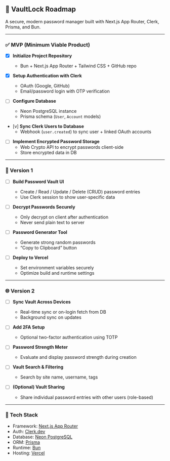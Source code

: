 ## 📌 VaultLock Roadmap

A secure, modern password manager built with Next.js App Router, Clerk, Prisma, and Bun.

---

### ✅ MVP (Minimum Viable Product)

- [x] **Initialize Project Repository**
  - Bun + Next.js App Router + Tailwind CSS + GitHub repo

- [x] **Setup Authentication with Clerk**
  - OAuth (Google, GitHub)
  - Email/password login with OTP verification

- [ ] **Configure Database**
  - Neon PostgreSQL instance
  - Prisma schema (`User`, `Account` models)

- [v] **Sync Clerk Users to Database**
  - Webhook (`user.created`) to sync user + linked OAuth accounts

- [ ] **Implement Encrypted Password Storage**
  - Web Crypto API to encrypt passwords client-side
  - Store encrypted data in DB

---

### 🚀 Version 1

- [ ] **Build Password Vault UI**
  - Create / Read / Update / Delete (CRUD) password entries
  - Use Clerk session to show user-specific data

- [ ] **Decrypt Passwords Securely**
  - Only decrypt on client after authentication
  - Never send plain text to server

- [ ] **Password Generator Tool**
  - Generate strong random passwords
  - “Copy to Clipboard” button

- [ ] **Deploy to Vercel**
  - Set environment variables securely
  - Optimize build and runtime settings

---

### 🌐 Version 2

- [ ] **Sync Vault Across Devices**
  - Real-time sync or on-login fetch from DB
  - Background sync on updates

- [ ] **Add 2FA Setup**
  - Optional two-factor authentication using TOTP

- [ ] **Password Strength Meter**
  - Evaluate and display password strength during creation

- [ ] **Vault Search & Filtering**
  - Search by site name, username, tags

- [ ] **(Optional) Vault Sharing**
  - Share individual password entries with other users (role-based)

---

### 📁 Tech Stack

- Framework: [Next.js App Router](https://nextjs.org/docs/app)
- Auth: [Clerk.dev](https://clerk.dev/)
- Database: [Neon PostgreSQL](https://neon.tech/)
- ORM: [Prisma](https://prisma.io/)
- Runtime: [Bun](https://bun.sh/)
- Hosting: [Vercel](https://vercel.com/)
